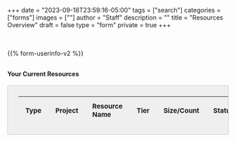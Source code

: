 +++
date = "2023-09-18T23:59:16-05:00"
tags = ["search"]
categories = ["forms"]
images = [""]
author = "Staff"
description = ""
title = "Resources Overview"
draft = false
type = "form"
private = true
+++
<style>

  .table-container {
    width: 100%;
    margin: 0 auto;
    padding-top: 10px;
    overflow-x: auto;
  }

  .resource-preview-table {
    width: 100%;
    border: solid 1px #ccc;
    font-size: 15px;
    padding: 1.5rem;
    background-color: #efefef;
    margin-bottom: 1rem;
    overflow: hidden;
  }


  .resource-preview-table th,
  .resource-preview-table td {
    text-align: left;
    padding: 12px 16px;
  }
  
  /* Responsive adjustment */
  @media (max-width: 768px) {
    .resource-preview-table th,
    .resource-preview-table td {
      padding: 10px 8px;
      font-size: 13px;
    }
  }
</style>
<!-- Core scripts needed for form functionality -->
<script type="text/javascript" src="https://cdnjs.cloudflare.com/ajax/libs/jquery/3.6.0/jquery.min.js"></script>
<script type="text/javascript" src="/js/resource-overview-page.js"></script>

<div class="message" id="resultMessage"></div><br /><br/>
  {{% form-userinfo-v2 %}} 
<div class="table-container">
    <h4 class="mb-3">Your Current Resources</h4>
    <!-- Table for Resource Preview -->
    <table class="table table-bordered table-hover resource-preview-table">
        <thead>
            <tr>
                <th scope="col">Type</th>
                <th scope="col">Project</th>
                <th scope="col">Resource Name</th>
                <th scope="col">Tier</th>
                <th scope="col">Size/Count</th>
                <th scope="col">Status</th>
                <th scope="col"></th>
            </tr>
        </thead>
        <tbody id="resource_preview_table_body">
            <!-- Rows will be dynamically injected by JavaScript -->
        </tbody>
    </table>
</div>

<script type="text/javascript" src="/js/response-message.js"></script>
<script type="text/javascript" src="/js/user-session-v2.js"></script>
<script type="text/javascript" src="/js/support-request.js"></script>
